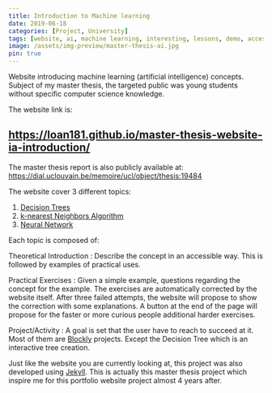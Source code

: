 ```yaml
---
title: Introduction to Machine learning
date: 2019-06-18
categories: [Project, University]
tags: [website, ai, machine learning, interesting, lessons, demo, accessible]
image: /assets/img-preview/master-thesis-ai.jpg
pin: true
---
```


Website introducing machine learning (artificial intelligence) concepts.
Subject of my master thesis, the targeted public was young students without specific computer science knowledge.

The website link is: 
## <https://loan181.github.io/master-thesis-website-ia-introduction/>

The master thesis report is also publicly available at:
<https://dial.uclouvain.be/memoire/ucl/object/thesis:19484>

The website cover 3 different topics:
 1. [Decision Trees](https://loan181.github.io/master-thesis-website-ia-introduction/algo/arbre/)
 2. [k-nearest Neighbors Algorithm](https://loan181.github.io/master-thesis-website-ia-introduction/algo/KNN/)
 3. [Neural Network](https://loan181.github.io/master-thesis-website-ia-introduction/algo/NN/)

Each topic is composed of:

Theoretical Introduction
 : Describe the concept in an accessible way. This is followed by examples of practical uses.

Practical Exercises
 : Given a simple example, questions regarding the concept for the example. The exercises are automatically corrected by
the website itself. After three failed attempts, the website will propose to show the correction with some explanations.
A button at the end of the page will propose for the faster or more curious people additional harder exercises.

Project/Activity
 : A goal is set that the user have to reach to succeed at it. Most of them are [Blockly](https://developers.google.com/blockly)
projects. Except the Decision Tree which is an interactive tree creation.

Just like the website you are currently looking at, this project was also developed using [Jekyll](https://jekyllrb.com/).
This is actually this master thesis project which inspire me for this portfolio website project almost 4 years after.
